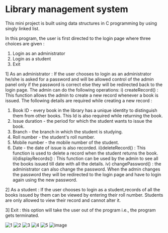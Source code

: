 # Library management system

This mini project is built using data structures in C programming by using singly linked list.

In this program, the user is first directed to the login page where three choices are given :
1.	Login as an administrator
2.	Login as a student
3.	Exit

1] As an administrator : If the user chooses to login as an administrator he/she is asked for a password and will be allowed control of the admin panel only if the password is correct else they will be redirected back to the login page.
The admin can do the following operations:
i) createRecord() : This function allows the admin to create a new record whenever a book is issued. The following details are required while creating a new record :
1.	Book ID - every book in the library has a unique identity to distinguish them from other books. This Id is also required while returning the book.
2.	Issue duration - the period for which the student wants to issue the book.
3.	Branch - the branch in which the student is studying.
4.	Roll number - the student's roll number.
5.	Mobile number - the mobile number of the student.
6.	Date - the date of issue is also recorded.
ii)deleteRecord() : This function is used to delete a record when the student returns the book.
iii)displayRecords() : This function can be used by the admin to see all the books issued till date with all the details.
iv) changePassword() : the administrator can also change the password. When the admin changes the password they will be redirected to the login page and have to login again using the new password.

2] As a student : If the user chooses to login as a student,records of all the books issued by them can be viewed by entering their roll number. Students are only allowed to view their record and cannot alter it.

3] Exit : this option will take the user out of the program i.e., the program gets terminated.

![1](https://drive.google.com/file/d/1uUeEp6q-MaIEnOAU4mYvlodcYWsw6--f/view?usp=sharing)
![2](https://drive.google.com/file/d/1ebQeaDAHxZXKq2JbiUvB_IyF8fzLjsE-/view?usp=sharing)
![3](https://drive.google.com/file/d/1l36Nf3OyEJzQXKSjOgnyC-jzsQlVuWwZ/view?usp=sharing)
![4](https://drive.google.com/file/d/1FbBlPQVSzMQ1_8-CaeiWwlyQlHBam7jL/view?usp=sharing)
![5](https://drive.google.com/file/d/1On-kL9u4JClXOC0i9rZPU8CRtxXNGyat/view?usp=sharing)
![image](https://drive.google.com/uc?export=view&id=1On-kL9u4JClXOC0i9rZPU8CRtxXNGyat)


